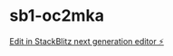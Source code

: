 # sb1-oc2mka

[Edit in StackBlitz next generation editor ⚡️](https://stackblitz.com/~/github.com/arpan8925/sb1-oc2mka)